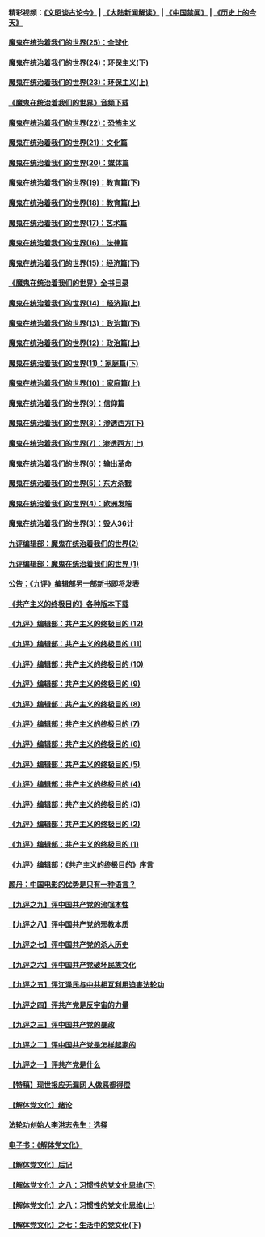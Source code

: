 #### 精彩视频：[《文昭谈古论今》](https://github.com/gfw-breaker/wenzhao/blob/master/README.md?t=11120931) | [《大陆新闻解读》](https://github.com/gfw-breaker/ntdtv-comedy/blob/master/README.md?t=11120931) | [《中国禁闻》](https://github.com/gfw-breaker/ntdtv-news/blob/master/README.md?t=11120931) | [《历史上的今天》](https://github.com/gfw-breaker/today-in-history/blob/master/README.md?t=11120931) 

#### [魔鬼在统治着我们的世界(25)：全球化](../pages/nsc422/n10788205.md?t=11120931) 

#### [魔鬼在统治着我们的世界(24)：环保主义(下)](../pages/nsc422/n10695307.md?t=11120931) 

#### [魔鬼在统治着我们的世界(23)：环保主义(上)](../pages/nsc422/n10688613.md?t=11120931) 

#### [《魔鬼在统治着我们的世界》音频下载](../pages/nsc422/n10635553.md?t=11120931) 

#### [魔鬼在统治着我们的世界(22)：恐怖主义](../pages/nsc422/n10614727.md?t=11120931) 

#### [魔鬼在统治着我们的世界(21)：文化篇](../pages/nsc422/n10597706.md?t=11120931) 

#### [魔鬼在统治着我们的世界(20)：媒体篇](../pages/nsc422/n10586579.md?t=11120931) 

#### [魔鬼在统治着我们的世界(19)：教育篇(下)](../pages/nsc422/n10564808.md?t=11120931) 

#### [魔鬼在统治着我们的世界(18)：教育篇(上)](../pages/nsc422/n10526970.md?t=11120931) 

#### [魔鬼在统治着我们的世界(17)：艺术篇](../pages/nsc422/n10499093.md?t=11120931) 

#### [魔鬼在统治着我们的世界(16)：法律篇](../pages/nsc422/n10485969.md?t=11120931) 

#### [魔鬼在统治着我们的世界(15)：经济篇(下)](../pages/nsc422/n10469975.md?t=11120931) 

#### [《魔鬼在统治着我们的世界》全书目录](../pages/nsc422/n10464261.md?t=11120931) 

#### [魔鬼在统治着我们的世界(14)：经济篇(上)](../pages/nsc422/n10457370.md?t=11120931) 

#### [魔鬼在统治着我们的世界(13)：政治篇(下)](../pages/nsc422/n10448270.md?t=11120931) 

#### [魔鬼在统治着我们的世界(12)：政治篇(上)](../pages/nsc422/n10444576.md?t=11120931) 

#### [魔鬼在统治着我们的世界(11)：家庭篇(下)](../pages/nsc422/n10440961.md?t=11120931) 

#### [魔鬼在统治着我们的世界(10)：家庭篇(上)](../pages/nsc422/n10435448.md?t=11120931) 

#### [魔鬼在统治着我们的世界(9)：信仰篇](../pages/nsc422/n10432159.md?t=11120931) 

#### [魔鬼在统治着我们的世界(8)：渗透西方(下)](../pages/nsc422/n10429603.md?t=11120931) 

#### [魔鬼在统治着我们的世界(7)：渗透西方(上)](../pages/nsc422/n10426013.md?t=11120931) 

#### [魔鬼在统治着我们的世界(6)：输出革命](../pages/nsc422/n10421536.md?t=11120931) 

#### [魔鬼在统治着我们的世界(5)：东方杀戮](../pages/nsc422/n10417707.md?t=11120931) 

#### [魔鬼在统治着我们的世界(4)：欧洲发端](../pages/nsc422/n10414890.md?t=11120931) 

#### [魔鬼在统治着我们的世界(3)：毁人36计](../pages/nsc422/n10411583.md?t=11120931) 

#### [九评编辑部：魔鬼在统治着我们的世界(2)](../pages/nsc422/n10410036.md?t=11120931) 

#### [九评编辑部：魔鬼在统治着我们的世界 (1)](../pages/nsc422/n10406825.md?t=11120931) 

#### [公告：《九评》编辑部另一部新书即将发表](../pages/nsc422/n10405104.md?t=11120931) 

#### [《共产主义的终极目的》各种版本下载](../pages/nsc422/n10022138.md?t=11120931) 

#### [《九评》编辑部：共产主义的终极目的 (12)](../pages/nsc422/n9933272.md?t=11120931) 

#### [《九评》编辑部：共产主义的终极目的 (11)](../pages/nsc422/n9924973.md?t=11120931) 

#### [《九评》编辑部：共产主义的终极目的 (10)](../pages/nsc422/n9920883.md?t=11120931) 

#### [《九评》编辑部：共产主义的终极目的 (9)](../pages/nsc422/n9916363.md?t=11120931) 

#### [《九评》编辑部：共产主义的终极目的 (8)](../pages/nsc422/n9912488.md?t=11120931) 

#### [《九评》编辑部：共产主义的终极目的 (7)](../pages/nsc422/n9901176.md?t=11120931) 

#### [《九评》编辑部：共产主义的终极目的 (6)](../pages/nsc422/n9899359.md?t=11120931) 

#### [《九评》编辑部：共产主义的终极目的 (5)](../pages/nsc422/n9893174.md?t=11120931) 

#### [《九评》编辑部：共产主义的终极目的 (4)](../pages/nsc422/n9891246.md?t=11120931) 

#### [《九评》编辑部：共产主义的终极目的 (3)](../pages/nsc422/n9879879.md?t=11120931) 

#### [《九评》编辑部：共产主义的终极目的 (2)](../pages/nsc422/n9876205.md?t=11120931) 

#### [《九评》编辑部：共产主义的终极目的 (1)](../pages/nsc422/n9865857.md?t=11120931) 

#### [《九评》编辑部：《共产主义的终极目的》序言](../pages/nsc422/n9862666.md?t=11120931) 

#### [颜丹：中国电影的优势是只有一种语言？](../pages/nsc422/n9583062.md?t=11120931) 

#### [【九评之九】评中国共产党的流氓本性](../pages/nsc422/n737542.md?t=11120931) 

#### [【九评之八】评中国共产党的邪教本质](../pages/nsc422/n735942.md?t=11120931) 

#### [【九评之七】评中国共产党的杀人历史](../pages/nsc422/n733806.md?t=11120931) 

#### [【九评之六】评中国共产党破坏民族文化](../pages/nsc422/n731667.md?t=11120931) 

#### [【九评之五】评江泽民与中共相互利用迫害法轮功](../pages/nsc422/n730058.md?t=11120931) 

#### [【九评之四】评共产党是反宇宙的力量](../pages/nsc422/n727814.md?t=11120931) 

#### [【九评之三】评中国共产党的暴政](../pages/nsc422/n725597.md?t=11120931) 

#### [【九评之二】评中国共产党是怎样起家的](../pages/nsc422/n723946.md?t=11120931) 

#### [【九评之一】评共产党是什么](../pages/nsc422/n722529.md?t=11120931) 

#### [【特稿】现世报应无漏网 人做恶都得偿](../pages/nsc422/n4215167.md?t=11120931) 

#### [【解体党文化】绪论](../pages/nsc422/n1449356.md?t=11120931) 

#### [法轮功创始人李洪志先生：选择](../pages/nsc422/n3580738.md?t=11120931) 

#### [电子书：《解体党文化》](../pages/nsc422/n1573484.md?t=11120931) 

#### [【解体党文化】后记](../pages/nsc422/n1531999.md?t=11120931) 

#### [【解体党文化】之八：习惯性的党文化思维(下)](../pages/nsc422/n1526477.md?t=11120931) 

#### [【解体党文化】之八：习惯性的党文化思维(上)](../pages/nsc422/n1520631.md?t=11120931) 

#### [【解体党文化】之七：生活中的党文化(下)](../pages/nsc422/n1513446.md?t=11120931) 

